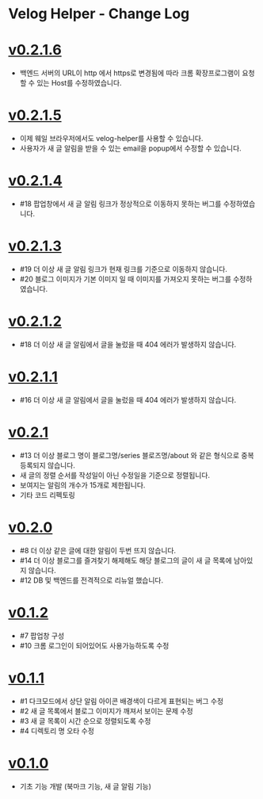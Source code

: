 # Velog Helper - Change Log

# [v0.2.1.6](https://github.com/junah201/velog-helper/releases/tag/v0.2.1.6)

- 백엔드 서버의 URL이 http 에서 https로 변경됨에 따라 크롬 확장프로그램이 요청할 수 있는 Host를 수정하였습니다.

# [v0.2.1.5](https://github.com/junah201/velog-helper/releases/tag/v0.2.1.5)

- 이제 웨일 브라우저에서도 velog-helper를 사용할 수 있습니다.
- 사용자가 새 글 알림을 받을 수 있는 email을 popup에서 수정할 수 있습니다.

# [v0.2.1.4](https://github.com/junah201/velog-helper/releases/tag/v0.2.1.4)

- #18 팝업창에서 새 글 알림 링크가 정상적으로 이동하지 못하는 버그를 수정하였습니다.

# [v0.2.1.3](https://github.com/junah201/velog-helper/releases/tag/v0.2.1.3)

- #19 더 이상 새 글 알림 링크가 현재 링크를 기준으로 이동하지 않습니다.
- #20 블로그 이미지가 기본 이미지 일 때 이미지를 가져오지 못하는 버그를 수정하였습니다.

# [v0.2.1.2](https://github.com/junah201/velog-helper/releases/tag/v0.2.1.2)

- #18 더 이상 새 글 알림에서 글을 눌렀을 때 404 에러가 발생하지 않습니다.

# [v0.2.1.1](https://github.com/junah201/velog-helper/releases/tag/v0.2.1.1)

- #16 더 이상 새 글 알림에서 글을 눌렀을 때 404 에러가 발생하지 않습니다.

# [v0.2.1](https://github.com/junah201/velog-helper/releases/tag/v0.2.1)

- #13 더 이상 블로그 명이 블로그명/series 블로즈명/about 와 같은 형식으로 중복 등록되지 않습니다.
- 새 글의 정렬 순서를 작성일이 아닌 수정일을 기준으로 정렬됩니다.
- 보여지는 알림의 개수가 15개로 제한됩니다.
- 기타 코드 리펙토링

# [v0.2.0](https://github.com/junah201/velog-helper/releases/tag/v0.2.0)

- #8 더 이상 같은 글에 대한 알림이 두번 뜨지 않습니다.
- #14 더 이상 블로그를 즐겨찾기 해제해도 해당 블로그의 글이 새 글 목록에 남아있지 않습니다.
- #12 DB 및 백엔드를 전격적으로 리뉴얼 했습니다.

# [v0.1.2](https://github.com/junah201/velog-helper/releases/tag/v0.1.2)

- #7 팝업창 구성
- #10 크롬 로그인이 되어있어도 사용가능하도록 수정

# [v0.1.1](https://github.com/junah201/velog-helper/releases/tag/v0.1.1)

- #1 다크모드에서 상단 알림 아이콘 배경색이 다르게 표현되는 버그 수정
- #2 새 글 목록에서 블로그 이미지가 깨져서 보이는 문제 수정
- #3 새 글 목록이 시간 순으로 정렬되도록 수정
- #4 디렉토리 명 오타 수정

# [v0.1.0](https://github.com/junah201/velog-helper/releases/tag/v0.1.0)

- 기초 기능 개발 (북마크 기능, 새 글 알림 기능)
